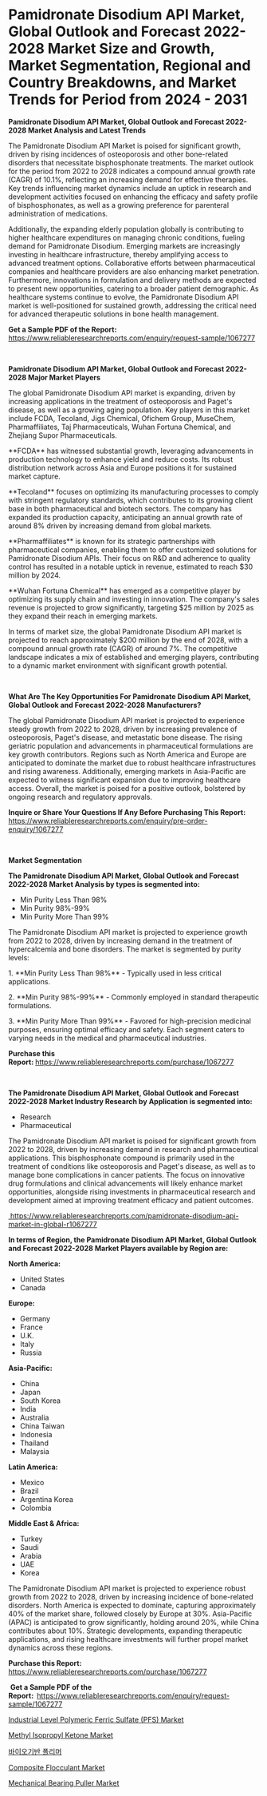 <p><h1>Pamidronate Disodium API Market, Global Outlook and Forecast 2022-2028 Market Size and Growth, Market Segmentation, Regional and Country Breakdowns, and Market Trends for Period from 2024 -  2031</h1></p><p><strong>Pamidronate Disodium API Market, Global Outlook and Forecast 2022-2028 Market Analysis and Latest Trends</strong></p>
<p><p>The Pamidronate Disodium API Market is poised for significant growth, driven by rising incidences of osteoporosis and other bone-related disorders that necessitate bisphosphonate treatments. The market outlook for the period from 2022 to 2028 indicates a compound annual growth rate (CAGR) of 10.1%, reflecting an increasing demand for effective therapies. Key trends influencing market dynamics include an uptick in research and development activities focused on enhancing the efficacy and safety profile of bisphosphonates, as well as a growing preference for parenteral administration of medications.</p><p>Additionally, the expanding elderly population globally is contributing to higher healthcare expenditures on managing chronic conditions, fueling demand for Pamidronate Disodium. Emerging markets are increasingly investing in healthcare infrastructure, thereby amplifying access to advanced treatment options. Collaborative efforts between pharmaceutical companies and healthcare providers are also enhancing market penetration. Furthermore, innovations in formulation and delivery methods are expected to present new opportunities, catering to a broader patient demographic. As healthcare systems continue to evolve, the Pamidronate Disodium API market is well-positioned for sustained growth, addressing the critical need for advanced therapeutic solutions in bone health management.</p></p>
<p><strong>Get a Sample PDF of the Report:&nbsp;</strong> <a href="https://www.reliableresearchreports.com/enquiry/request-sample/1067277">https://www.reliableresearchreports.com/enquiry/request-sample/1067277</a></p>
<p>&nbsp;</p>
<p><strong>Pamidronate Disodium API Market, Global Outlook and Forecast 2022-2028 Major Market Players</strong></p>
<p><p>The global Pamidronate Disodium API market is expanding, driven by increasing applications in the treatment of osteoporosis and Paget's disease, as well as a growing aging population. Key players in this market include FCDA, Tecoland, Jigs Chemical, Ofichem Group, MuseChem, Pharmaffiliates, Taj Pharmaceuticals, Wuhan Fortuna Chemical, and Zhejiang Supor Pharmaceuticals.</p><p>**FCDA** has witnessed substantial growth, leveraging advancements in production technology to enhance yield and reduce costs. Its robust distribution network across Asia and Europe positions it for sustained market capture.</p><p>**Tecoland** focuses on optimizing its manufacturing processes to comply with stringent regulatory standards, which contributes to its growing client base in both pharmaceutical and biotech sectors. The company has expanded its production capacity, anticipating an annual growth rate of around 8% driven by increasing demand from global markets.</p><p>**Pharmaffiliates** is known for its strategic partnerships with pharmaceutical companies, enabling them to offer customized solutions for Pamidronate Disodium APIs. Their focus on R&D and adherence to quality control has resulted in a notable uptick in revenue, estimated to reach $30 million by 2024.</p><p>**Wuhan Fortuna Chemical** has emerged as a competitive player by optimizing its supply chain and investing in innovation. The company's sales revenue is projected to grow significantly, targeting $25 million by 2025 as they expand their reach in emerging markets.</p><p>In terms of market size, the global Pamidronate Disodium API market is projected to reach approximately $200 million by the end of 2028, with a compound annual growth rate (CAGR) of around 7%. The competitive landscape indicates a mix of established and emerging players, contributing to a dynamic market environment with significant growth potential.</p></p>
<p>&nbsp;</p>
<p><strong>What Are The Key Opportunities For Pamidronate Disodium API Market, Global Outlook and Forecast 2022-2028 Manufacturers?</strong></p>
<p><p>The global Pamidronate Disodium API market is projected to experience steady growth from 2022 to 2028, driven by increasing prevalence of osteoporosis, Paget's disease, and metastatic bone disease. The rising geriatric population and advancements in pharmaceutical formulations are key growth contributors. Regions such as North America and Europe are anticipated to dominate the market due to robust healthcare infrastructures and rising awareness. Additionally, emerging markets in Asia-Pacific are expected to witness significant expansion due to improving healthcare access. Overall, the market is poised for a positive outlook, bolstered by ongoing research and regulatory approvals.</p></p>
<p><strong>Inquire or Share Your Questions If Any Before Purchasing This Report:</strong> <a href="https://www.reliableresearchreports.com/enquiry/pre-order-enquiry/1067277">https://www.reliableresearchreports.com/enquiry/pre-order-enquiry/1067277</a></p>
<p>&nbsp;</p>
<p><strong>Market Segmentation</strong></p>
<p><strong>The Pamidronate Disodium API Market, Global Outlook and Forecast 2022-2028 Market Analysis by types is segmented into:</strong></p>
<p><ul><li>Min Purity Less Than 98%</li><li>Min Purity 98%-99%</li><li>Min Purity More Than 99%</li></ul></p>
<p><p>The Pamidronate Disodium API market is projected to experience growth from 2022 to 2028, driven by increasing demand in the treatment of hypercalcemia and bone disorders. The market is segmented by purity levels: </p><p>1. **Min Purity Less Than 98%** - Typically used in less critical applications.</p><p>2. **Min Purity 98%-99%** - Commonly employed in standard therapeutic formulations.</p><p>3. **Min Purity More Than 99%** - Favored for high-precision medicinal purposes, ensuring optimal efficacy and safety. Each segment caters to varying needs in the medical and pharmaceutical industries.</p></p>
<p><strong>Purchase this Report:&nbsp;</strong><a href="https://www.reliableresearchreports.com/purchase/1067277">https://www.reliableresearchreports.com/purchase/1067277</a></p>
<p>&nbsp;</p>
<p><strong>The Pamidronate Disodium API Market, Global Outlook and Forecast 2022-2028 Market Industry Research by Application is segmented into:</strong></p>
<p><ul><li>Research</li><li>Pharmaceutical</li></ul></p>
<p><p>The Pamidronate Disodium API market is poised for significant growth from 2022 to 2028, driven by increasing demand in research and pharmaceutical applications. This bisphosphonate compound is primarily used in the treatment of conditions like osteoporosis and Paget's disease, as well as to manage bone complications in cancer patients. The focus on innovative drug formulations and clinical advancements will likely enhance market opportunities, alongside rising investments in pharmaceutical research and development aimed at improving treatment efficacy and patient outcomes.</p></p>
<p><a href="https://www.reliableresearchreports.com/pamidronate-disodium-api-market-in-global-r1067277">&nbsp;https://www.reliableresearchreports.com/pamidronate-disodium-api-market-in-global-r1067277</a></p>
<p><strong>In terms of Region, the Pamidronate Disodium API Market, Global Outlook and Forecast 2022-2028 Market Players available by Region are:</strong></p>
<p>
    <p> <strong> North America: </strong>
        <ul>
            <li>United States</li>
            <li>Canada</li>
        </ul>
        </p> 
    <p> <strong> Europe: </strong>
        <ul>
            <li>Germany</li>
            <li>France</li>
            <li>U.K.</li>
            <li>Italy</li>
            <li>Russia</li>
        </ul>
        </p> 
    <p> <strong> Asia-Pacific: </strong>
        <ul>
            <li>China</li>
            <li>Japan</li>
            <li>South Korea</li>
            <li>India</li>
            <li>Australia</li>
            <li>China Taiwan</li>
            <li>Indonesia</li>
            <li>Thailand</li>
            <li>Malaysia</li>
        </ul>
        </p> 
    <p> <strong> Latin America: </strong>
        <ul>
            <li>Mexico</li>
            <li>Brazil</li>
            <li>Argentina Korea</li>
            <li>Colombia</li>
        </ul>
        </p> 
    <p> <strong> Middle East & Africa: </strong>
        <ul>
            <li>Turkey</li>
            <li>Saudi</li>
            <li>Arabia</li>
            <li>UAE</li>
            <li>Korea</li>
        </ul>
    </p>
    </p>
<p><p>The Pamidronate Disodium API market is projected to experience robust growth from 2022 to 2028, driven by increasing incidence of bone-related disorders. North America is expected to dominate, capturing approximately 40% of the market share, followed closely by Europe at 30%. Asia-Pacific (APAC) is anticipated to grow significantly, holding around 20%, while China contributes about 10%. Strategic developments, expanding therapeutic applications, and rising healthcare investments will further propel market dynamics across these regions.</p></p>
<p><strong>Purchase this Report: </strong><a href="https://www.reliableresearchreports.com/purchase/1067277">https://www.reliableresearchreports.com/purchase/1067277</a></p>
<p>&nbsp;<strong>Get a Sample PDF of the Report:&nbsp;&nbsp;</strong><a href="https://www.reliableresearchreports.com/enquiry/request-sample/1067277">https://www.reliableresearchreports.com/enquiry/request-sample/1067277</a></p>
<p><strong></strong></p>
<p><p><a href="https://issuu.com/reportprime-2/docs/industrial-level-polymeric-ferric-s_aa2b63853f026d">Industrial Level Polymeric Ferric Sulfate (PFS) Market</a></p><p><a href="https://www.linkedin.com/pulse/methyl-isopropyl-ketone-market-research-report-exploring-8qvyf?trackingId=jS0ULRznRS6byYWygN%2F%2BQQ%3D%3D">Methyl Isopropyl Ketone Market</a></p><p><a href="https://medium.com/@rudyswaniafgwski56664/%EC%A0%84%EB%9E%B5%EC%A0%81-%EB%A1%9C%EB%93%9C%EB%A7%B5-%EA%B8%80%EB%A1%9C%EB%B2%8C-%EB%B0%94%EC%9D%B4%EC%98%A4-%EA%B8%B0%EB%B0%98-%ED%8F%B4%EB%A6%AC%EB%A8%B8-%EC%8B%9C%EC%9E%A5-%ED%86%B5%EC%B0%B0%EB%A0%A5-%EB%B0%8F-%EA%B8%B0%ED%9A%8C-2024-2031-dd9be8ea784a">바이오기반 폴리머</a></p><p><a href="https://issuu.com/reportprime-2/docs/composite-flocculant-market-size-20_b93f472d76f3b9">Composite Flocculant Market</a></p><p><a href="https://www.linkedin.com/pulse/mechanical-bearing-puller-market-research-report-forecast-dgqcf?trackingId=3UgUFEfaQPK4g2Kkbau7gg%3D%3D">Mechanical Bearing Puller Market</a></p></p>